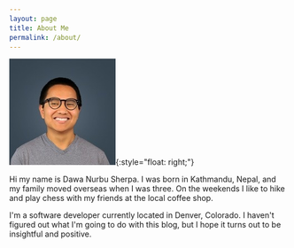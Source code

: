 ```yaml
---
layout: page
title: About Me
permalink: /about/
---
```


![dawa-sherpa](/files/profile_picture.jpg){:style="float: right;"}

Hi my name is Dawa Nurbu Sherpa. I was born in Kathmandu, Nepal, and my family moved overseas when I was three. On the weekends
I like to hike and play chess with my friends at the local coffee shop.

I'm a software developer currently located in Denver, Colorado. I haven't figured out what I'm going to do with this blog,
but I hope it turns out to be insightful and positive.



